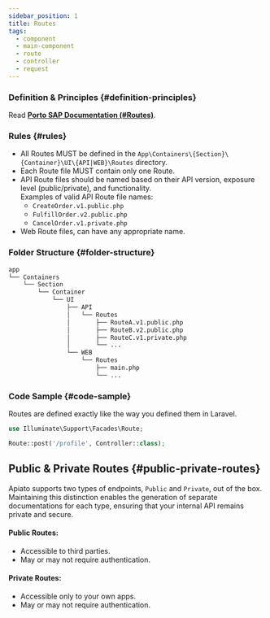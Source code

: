 ```yaml
---
sidebar_position: 1
title: Routes
tags:
  - component
  - main-component
  - route
  - controller
  - request
---
```


### Definition & Principles {#definition-principles}

Read [**Porto SAP Documentation (#Routes)**](https://github.com/Mahmoudz/Porto#definitions--principles).

### Rules {#rules}

- All Routes MUST be defined in the `App\Containers\{Section}\{Container}\UI\{API|WEB}\Routes` directory.
- Each Route file MUST contain only one Route.
- API Route files should be named based on their API version, exposure level (public/private), and functionality.  
  Examples of valid API Route file names:
  - `CreateOrder.v1.public.php`
  - `FulfillOrder.v2.public.php`
  - `CancelOrder.v1.private.php`
- Web Route files, can have any appropriate name.

### Folder Structure {#folder-structure}

```markdown
app
└── Containers
    └── Section
        └── Container
            └── UI
                ├── API
                │   └── Routes
                │       ├── RouteA.v1.public.php
                │       ├── RouteB.v2.public.php
                │       ├── RouteC.v1.private.php
                │       └── ...
                └── WEB
                    └── Routes
                        ├── main.php
                        └── ...
```

### Code Sample {#code-sample}

Routes are defined exactly like the way you defined them in Laravel.

```php
use Illuminate\Support\Facades\Route;

Route::post('/profile', Controller::class);
```

## Public & Private Routes {#public-private-routes}

Apiato supports two types of endpoints, `Public` and `Private`, out of the box.
Maintaining this distinction enables the generation of separate documentations for each type,
ensuring that your internal API remains private and secure.

#### Public Routes:
- Accessible to third parties.
- May or may not require authentication.

#### Private Routes:
- Accessible only to your own apps.
- May or may not require authentication.
